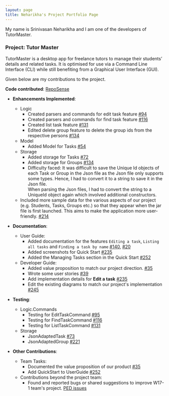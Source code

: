 ```yaml
---
layout: page
title: Neharikha's Project Portfolio Page
---
```


My name is Srinivasan Neharikha and I am one of the developers of TutorMaster.

### Project: Tutor Master

TutorMaster is a desktop app for freelance tutors to manage their students’ details and related tasks.
It is optimised for use via a Command Line Interface (CLI) while still benefiting from a Graphical User Interface (GUI).

Given below are my contributions to the project.

**Code contributed**: [RepoSense](https://nus-cs2103-ay2122s1.github.io/tp-dashboard/?search=&sort=groupTitle&sortWithin=title&since=2021-09-17&timeframe=commit&mergegroup=&groupSelect=groupByRepos&breakdown=false&tabOpen=true&tabType=authorship&tabAuthor=Neha-5678&tabRepo=AY2122S1-CS2103T-W16-4%2Ftp%5Bmaster%5D&authorshipIsMergeGroup=false&authorshipFileTypes=docs~functional-code~test-code&authorshipIsBinaryFileTypeChecked=false)

* **Enhancements Implemented**:
  * Logic
    * Created parsers and commands for edit task feature [\#94](https://github.com/AY2122S1-CS2103T-W16-4/tp/issues/94)
    * Created parsers and commands for find task feature [\#116](https://github.com/AY2122S1-CS2103T-W16-4/tp/issues/116)
    * Created list task feature [\#131](https://github.com/AY2122S1-CS2103T-W16-4/tp/issues/131)
    * Edited delete group feature to delete the group ids from the respective persons [\#134](https://github.com/AY2122S1-CS2103T-W16-4/tp/issues/134)
  * Model
    * Added Model for Tasks [\#54](https://github.com/AY2122S1-CS2103T-W16-4/tp/issues/54)
  * Storage
    * Added storage for Tasks [\#72](https://github.com/AY2122S1-CS2103T-W16-4/tp/issues/72)
    * Added storage for Groups [\#134](https://github.com/AY2122S1-CS2103T-W16-4/tp/issues/134)
    * Difficulty faced: It was difficult to save the Unique Id objects of each Task or Group in the Json file as 
      the Json file only supports some types. Hence, I had to convert it to a string to save it in the Json file.  
      When parsing the Json files, I had to convert the string to a UniqueId object again which involved additional 
      constructors.
  * Included more sample data for the various aspects of our project (e.g. Students, Tasks, Groups etc.) so that they appear 
    when the jar file is first launched. This aims to make the application more user-friendly. [\#214](https://github.com/AY2122S1-CS2103T-W16-4/tp/pull/214)

* **Documentation**:
  * User Guide:
    * Added documentation for the features `Editing a task`, `Listing all tasks` and `Finding a task by name` [\#140](https://github.com/AY2122S1-CS2103T-W16-4/tp/pull/140/files), [\#20](https://github.com/AY2122S1-CS2103T-W16-4/tp/issues/20)
    * Added screenshots for Quick Start [\#235](https://github.com/AY2122S1-CS2103T-W16-4/tp/issues/235)
    * Added the Managing Tasks section in the Quick Start [\#252](https://github.com/AY2122S1-CS2103T-W16-4/tp/pull/252)
  * Developer Guide:
    * Added value proposition to match our project direction. [\#35](https://github.com/AY2122S1-CS2103T-W16-4/tp/issues/35)
    * Wrote some user stories [\#39](https://github.com/AY2122S1-CS2103T-W16-4/tp/issues/39)
    * Add implementation details for **Edit a task** [\#235](https://github.com/AY2122S1-CS2103T-W16-4/tp/issues/235)
    * Edit the existing diagrams to match our project's implementation [\#245](https://github.com/AY2122S1-CS2103T-W16-4/tp/issues/245)

* **Testing**:
  * Logic.Commands
    * Testing for EditTaskCommand [\#95](https://github.com/AY2122S1-CS2103T-W16-4/tp/issues/95)
    * Testing for FindTaskCommand [\#116](https://github.com/AY2122S1-CS2103T-W16-4/tp/issues/116)
    * Testing for ListTaskCommand [\#131](https://github.com/AY2122S1-CS2103T-W16-4/tp/issues/131)
  * Storage
    * JsonAdaptedTask [\#73](https://github.com/AY2122S1-CS2103T-W16-4/tp/issues/73)
    * JsonAdaptedGroup [\#221](https://github.com/AY2122S1-CS2103T-W16-4/tp/issues/221)

* **Other Contributions**:
  * Team Tasks:
    * Documented the value proposition of our product [\#35](https://github.com/AY2122S1-CS2103T-W16-4/tp/issues/35)
    * Add QuickStart to UserGuide [\#252](https://github.com/AY2122S1-CS2103T-W16-4/tp/pull/252)
  * Contributions beyond the project team: 
    * Found and reported bugs or shared suggestions to improve W17-1 team's project. [PED issues](https://github.com/neha-5678/ped/issues)
  

